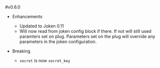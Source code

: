 #v0.6.0

* Enhancements
  * Updated to Joken 0.11
  * Will now read from joken config block if there. If not will still used paramters set on plug. Parameters set on the plug will override any parameters in the joken configuration.

* Breaking
  * `secret` is now `secret_key`